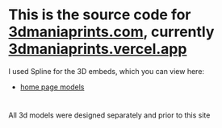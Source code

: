 # This is the source code for [3dmaniaprints.com](https://3dmaniaprints.com), currently [3dmaniaprints.vercel.app](https://3dmaniaprints.vercel.app)

I used Spline for the 3D embeds, which you can view here:
- [home page models](https://community.spline.design/file/c49ff4a2-8e3c-4f35-8174-856898ab3847)
# 
All 3d models were designed separately and prior to this site
